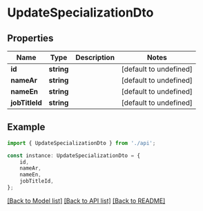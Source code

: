 # UpdateSpecializationDto


## Properties

Name | Type | Description | Notes
------------ | ------------- | ------------- | -------------
**id** | **string** |  | [default to undefined]
**nameAr** | **string** |  | [default to undefined]
**nameEn** | **string** |  | [default to undefined]
**jobTitleId** | **string** |  | [default to undefined]

## Example

```typescript
import { UpdateSpecializationDto } from './api';

const instance: UpdateSpecializationDto = {
    id,
    nameAr,
    nameEn,
    jobTitleId,
};
```

[[Back to Model list]](../README.md#documentation-for-models) [[Back to API list]](../README.md#documentation-for-api-endpoints) [[Back to README]](../README.md)
